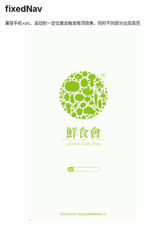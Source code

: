 # fixedNav
兼容手机+pc，滚动到一定位置会触发吸顶效果，同时不同部分出现高亮

<p align="center">
    <a href="javascript:;">
        <img width="350" src="https://github.com/326462540/h5_invation/blob/master/images/GIF.gif">
    </a>
</p> 
